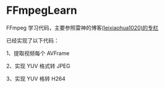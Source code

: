 # FFmpegLearn

FFmpeg 学习代码，主要参照雷神的博客[(leixiaohua1020)的专栏](https://blog.csdn.net/leixiaohua1020)

已经实现了以下代码：

1、提取视频每个 AVFrame

2、实现 YUV 格式转 JPEG

3、实现 YUV 格转 H264


